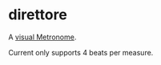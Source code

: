 # direttore
A [visual Metronome](https://kappamaki.github.io/direttore/).

Current only supports 4 beats per measure.
